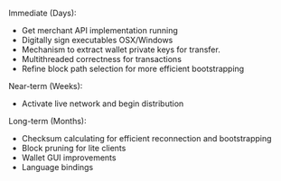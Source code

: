 Immediate (Days):
* Get merchant API implementation running
* Digitally sign executables OSX/Windows
* Mechanism to extract wallet private keys for transfer.
* Multithreaded correctness for transactions
* Refine block path selection for more efficient bootstrapping

Near-term (Weeks):
* Activate live network and begin distribution

Long-term (Months):
* Checksum calculating for efficient reconnection and bootstrapping
* Block pruning for lite clients
* Wallet GUI improvements
* Language bindings